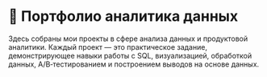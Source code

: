 # 📁 Портфолио аналитика данных

Здесь собраны мои проекты в сфере анализа данных и продуктовой аналитики. Каждый проект — это практическое задание, демонстрирующее навыки работы с SQL, визуализацией, обработкой данных, A/B‑тестированием и построением выводов на основе данных.
